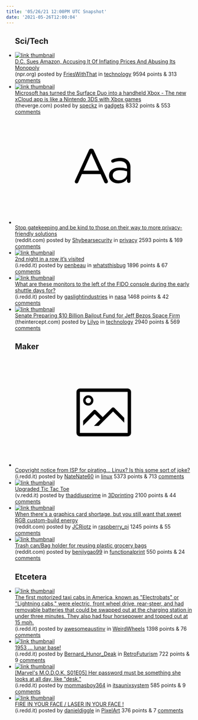 ```yaml
---
title: '05/26/21 12:00PM UTC Snapshot'
date: '2021-05-26T12:00:04'
---
```

<ul>
<h2>Sci/Tech</h2>

<li><a href='https://www.npr.org/2021/05/25/1000251909/d-c-sues-amazon-accusing-it-of-inflating-prices-and-abusing-its-monopoly'><img src='https://b.thumbs.redditmedia.com/5EDFwhD1vS2we1u1aivc-EzGPYnHakCh6k3zcFwtZFs.jpg' alt='link thumbnail'></a><div><div class='linkTitle'><a href='https://www.npr.org/2021/05/25/1000251909/d-c-sues-amazon-accusing-it-of-inflating-prices-and-abusing-its-monopoly'>D.C. Sues Amazon, Accusing It Of Inflating Prices And Abusing Its Monopoly</a></div>(npr.org) posted by <a href='https://www.reddit.com/user/FriesWithThat'>FriesWithThat</a> in <a href='https://www.reddit.com/r/technology'>technology</a> 9594 points & 313 <a href='https://www.reddit.com/r/technology/comments/nkzddu/dc_sues_amazon_accusing_it_of_inflating_prices/'>comments</a></div></li>

<li><a href='https://www.theverge.com/2021/5/24/22450941/microsoft-surface-duo-xbox-mobile-xcloud-cloud-gaming-dual-screen'><img src='https://b.thumbs.redditmedia.com/sgaSHkiw1zmfOfcn4t3CDqOe46ktvcss4k9QtpTV_Cw.jpg' alt='link thumbnail'></a><div><div class='linkTitle'><a href='https://www.theverge.com/2021/5/24/22450941/microsoft-surface-duo-xbox-mobile-xcloud-cloud-gaming-dual-screen'>Microsoft has turned the Surface Duo into a handheld Xbox - The new xCloud app is like a Nintendo 3DS with Xbox games</a></div>(theverge.com) posted by <a href='https://www.reddit.com/user/speckz'>speckz</a> in <a href='https://www.reddit.com/r/gadgets'>gadgets</a> 8332 points & 553 <a href='https://www.reddit.com/r/gadgets/comments/nkobtf/microsoft_has_turned_the_surface_duo_into_a/'>comments</a></div></li>

<li><a href='https://www.reddit.com/r/privacy/comments/nkp0r5/stop_gatekeeping_and_be_kind_to_those_on_their/'><svg version='1.1' viewBox='-34 -12 104 64' preserveAspectRatio='xMidYMid slice' xmlns='http://www.w3.org/2000/svg' xmlns:xlink='http://www.w3.org/1999/xlink'>
    <title>text link thumbnail</title>
    <path d='M12.19,8.84a1.45,1.45,0,0,0-1.4-1h-.12a1.46,1.46,0,0,0-1.42,1L1.14,26.56a1.29,1.29,0,0,0-.14.59,1,1,0,0,0,1,1,1.12,1.12,0,0,0,1.08-.77l2.08-4.65h11l2.08,4.59a1.24,1.24,0,0,0,1.12.83,1.08,1.08,0,0,0,1.08-1.08,1.64,1.64,0,0,0-.14-.57ZM6.08,20.71l4.59-10.22,4.6,10.22Z'>
    </path>
    <path d='M32.24,14.78A6.35,6.35,0,0,0,27.6,13.2a11.36,11.36,0,0,0-4.7,1,1,1,0,0,0-.58.89,1,1,0,0,0,.94.92,1.23,1.23,0,0,0,.39-.08,8.87,8.87,0,0,1,3.72-.81c2.7,0,4.28,1.33,4.28,3.92v.5a15.29,15.29,0,0,0-4.42-.61c-3.64,0-6.14,1.61-6.14,4.64v.05c0,2.95,2.7,4.48,5.37,4.48a6.29,6.29,0,0,0,5.19-2.48V26.9a1,1,0,0,0,1,1,1,1,0,0,0,1-1.06V19A5.71,5.71,0,0,0,32.24,14.78Zm-.56,7.7c0,2.28-2.17,3.89-4.81,3.89-1.94,0-3.61-1.06-3.61-2.86v-.06c0-1.8,1.5-3,4.2-3a15.2,15.2,0,0,1,4.22.61Z'>
    </path>
    </svg></a><div><div class='linkTitle'><a href='https://www.reddit.com/r/privacy/comments/nkp0r5/stop_gatekeeping_and_be_kind_to_those_on_their/'>Stop gatekeeping and be kind to those on their way to more privacy-friendly solutions</a></div>(reddit.com) posted by <a href='https://www.reddit.com/user/Shybearsecurity'>Shybearsecurity</a> in <a href='https://www.reddit.com/r/privacy'>privacy</a> 2593 points & 169 <a href='https://www.reddit.com/r/privacy/comments/nkp0r5/stop_gatekeeping_and_be_kind_to_those_on_their/'>comments</a></div></li>

<li><a href='https://i.redd.it/cnt1gv27ma171.jpg'><img src='https://a.thumbs.redditmedia.com/skgabABF9ewtz18IIAwheuEKF_sVKwz6rS099FhRox0.jpg' alt='link thumbnail'></a><div><div class='linkTitle'><a href='https://i.redd.it/cnt1gv27ma171.jpg'>2nd night in a row it’s visited</a></div>(i.redd.it) posted by <a href='https://www.reddit.com/user/penbeau'>penbeau</a> in <a href='https://www.reddit.com/r/whatsthisbug'>whatsthisbug</a> 1896 points & 67 <a href='https://www.reddit.com/r/whatsthisbug/comments/nktr4o/2nd_night_in_a_row_its_visited/'>comments</a></div></li>

<li><a href='https://i.redd.it/7l8v8fe4ya171.jpg'><img src='https://b.thumbs.redditmedia.com/IrAjvMwr9QMgliKS4zu_ejwZRewM25POKFn-LZiIbYc.jpg' alt='link thumbnail'></a><div><div class='linkTitle'><a href='https://i.redd.it/7l8v8fe4ya171.jpg'>What are these monitors to the left of the FIDO console during the early shuttle days for?</a></div>(i.redd.it) posted by <a href='https://www.reddit.com/user/gaslightindustries'>gaslightindustries</a> in <a href='https://www.reddit.com/r/nasa'>nasa</a> 1468 points & 42 <a href='https://www.reddit.com/r/nasa/comments/nkvgww/what_are_these_monitors_to_the_left_of_the_fido/'>comments</a></div></li>

<li><a href='https://theintercept.com/2021/05/25/jeff-bezos-blue-origin-senate-bailout/'><img src='https://a.thumbs.redditmedia.com/-otiUbE9aSWvziKGkyHc7nMMNcg2VIcF_Isl8Y4eyL4.jpg' alt='link thumbnail'></a><div><div class='linkTitle'><a href='https://theintercept.com/2021/05/25/jeff-bezos-blue-origin-senate-bailout/'>Senate Preparing $10 Billion Bailout Fund for Jeff Bezos Space Firm</a></div>(theintercept.com) posted by <a href='https://www.reddit.com/user/Lilyo'>Lilyo</a> in <a href='https://www.reddit.com/r/technology'>technology</a> 2940 points & 569 <a href='https://www.reddit.com/r/technology/comments/nkwz76/senate_preparing_10_billion_bailout_fund_for_jeff/'>comments</a></div></li>

<h2>Maker</h2>

<li><a href='https://i.redd.it/jzf5jegdyb171.png'><svg version='1.1' viewBox='-34 -14 104 64' preserveAspectRatio='xMidYMid meet' xmlns='http://www.w3.org/2000/svg' xmlns:xlink='http://www.w3.org/1999/xlink'>
    <title>link thumbnail</title>
    <path d='M32,4H4A2,2,0,0,0,2,6V30a2,2,0,0,0,2,2H32a2,2,0,0,0,2-2V6A2,2,0,0,0,32,4ZM4,30V6H32V30Z'></path>
    <path d='M8.92,14a3,3,0,1,0-3-3A3,3,0,0,0,8.92,14Zm0-4.6A1.6,1.6,0,1,1,7.33,11,1.6,1.6,0,0,1,8.92,9.41Z'></path>
    <path d='M22.78,15.37l-5.4,5.4-4-4a1,1,0,0,0-1.41,0L5.92,22.9v2.83l6.79-6.79L16,22.18l-3.75,3.75H15l8.45-8.45L30,24V21.18l-5.81-5.81A1,1,0,0,0,22.78,15.37Z'></path>
    </svg></a><div><div class='linkTitle'><a href='https://i.redd.it/jzf5jegdyb171.png'>Copyright notice from ISP for pirating... Linux? Is this some sort of joke?</a></div>(i.redd.it) posted by <a href='https://www.reddit.com/user/NateNate60'>NateNate60</a> in <a href='https://www.reddit.com/r/linux'>linux</a> 5373 points & 713 <a href='https://www.reddit.com/r/linux/comments/nkztyv/copyright_notice_from_isp_for_pirating_linux_is/'>comments</a></div></li>

<li><a href='https://v.redd.it/zudxxiieta171'><img src='https://b.thumbs.redditmedia.com/rbwevX8xVD3xrQCOLRWhCtk5MLDLTCMbXwTBy4PwKXg.jpg' alt='link thumbnail'></a><div><div class='linkTitle'><a href='https://v.redd.it/zudxxiieta171'>Upgraded Tic Tac Toe</a></div>(v.redd.it) posted by <a href='https://www.reddit.com/user/thaddiusprime'>thaddiusprime</a> in <a href='https://www.reddit.com/r/3Dprinting'>3Dprinting</a> 2100 points & 44 <a href='https://www.reddit.com/r/3Dprinting/comments/nkx7tf/upgraded_tic_tac_toe/'>comments</a></div></li>

<li><a href='https://www.reddit.com/gallery/nktp03'><img src='https://b.thumbs.redditmedia.com/8kNEjkVIug0KFD-DN2Q8DKDTkatSC5PdhlElLCp3XFc.jpg' alt='link thumbnail'></a><div><div class='linkTitle'><a href='https://www.reddit.com/gallery/nktp03'>When there's a graphics card shortage, but you still want that sweet RGB custom-build energy</a></div>(reddit.com) posted by <a href='https://www.reddit.com/user/JCRiotz'>JCRiotz</a> in <a href='https://www.reddit.com/r/raspberry_pi'>raspberry_pi</a> 1245 points & 55 <a href='https://www.reddit.com/r/raspberry_pi/comments/nktp03/when_theres_a_graphics_card_shortage_but_you/'>comments</a></div></li>

<li><a href='https://www.reddit.com/gallery/nl6za4'><img src='https://b.thumbs.redditmedia.com/N4iKmDFwaR-xUQ0VA4d831REz5ws2NlkHm6YHNwM0yM.jpg' alt='link thumbnail'></a><div><div class='linkTitle'><a href='https://www.reddit.com/gallery/nl6za4'>Trash can/Bag holder for reusing plastic grocery bags</a></div>(reddit.com) posted by <a href='https://www.reddit.com/user/benjiygao99'>benjiygao99</a> in <a href='https://www.reddit.com/r/functionalprint'>functionalprint</a> 550 points & 24 <a href='https://www.reddit.com/r/functionalprint/comments/nl6za4/trash_canbag_holder_for_reusing_plastic_grocery/'>comments</a></div></li>

<h2>Etcetera</h2>

<li><a href='https://i.redd.it/vcxuajxobc171.png'><img src='https://a.thumbs.redditmedia.com/dpKMdwOo2dou8fb25pYCXmycduzbOhPC6cdpamKYNH4.jpg' alt='link thumbnail'></a><div><div class='linkTitle'><a href='https://i.redd.it/vcxuajxobc171.png'>The first motorized taxi cabs in America, known as "Electrobats" or "Lightning cabs," were electric, front wheel drive, rear-steer, and had removable batteries that could be swapped out at the charging station in under three minutes. They also had four horsepower and topped out at 15 mph.</a></div>(i.redd.it) posted by <a href='https://www.reddit.com/user/awesomeaustinv'>awesomeaustinv</a> in <a href='https://www.reddit.com/r/WeirdWheels'>WeirdWheels</a> 1398 points & 76 <a href='https://www.reddit.com/r/WeirdWheels/comments/nl1ifa/the_first_motorized_taxi_cabs_in_america_known_as/'>comments</a></div></li>

<li><a href='https://i.redd.it/5uty7jmitb171.jpg'><img src='https://b.thumbs.redditmedia.com/RWnQugON4IZfpzMXFGby0EL-74OUoCPwrrVuAe9NaaQ.jpg' alt='link thumbnail'></a><div><div class='linkTitle'><a href='https://i.redd.it/5uty7jmitb171.jpg'>1953 ... lunar base!</a></div>(i.redd.it) posted by <a href='https://www.reddit.com/user/Bernard_Hunor_Deak'>Bernard_Hunor_Deak</a> in <a href='https://www.reddit.com/r/RetroFuturism'>RetroFuturism</a> 722 points & 9 <a href='https://www.reddit.com/r/RetroFuturism/comments/nkz9j4/1953_lunar_base/'>comments</a></div></li>

<li><a href='https://i.redd.it/jp7n2n83fc171.png'><img src='https://b.thumbs.redditmedia.com/6ZSNehtQE7kzuodxA82AeOABULNYLqm0pGtdzmFRIfw.jpg' alt='link thumbnail'></a><div><div class='linkTitle'><a href='https://i.redd.it/jp7n2n83fc171.png'>[Marvel's M.O.D.O.K. S01E05] Her password must be something she looks at all day, like "desk."</a></div>(i.redd.it) posted by <a href='https://www.reddit.com/user/mommasboy364'>mommasboy364</a> in <a href='https://www.reddit.com/r/itsaunixsystem'>itsaunixsystem</a> 585 points & 9 <a href='https://www.reddit.com/r/itsaunixsystem/comments/nl1tc9/marvels_modok_s01e05_her_password_must_be/'>comments</a></div></li>

<li><a href='https://i.redd.it/18y8aqj6aa171.gif'><img src='https://a.thumbs.redditmedia.com/kc9R_YsqiBDYv-Q-524PE1DT4mdplL5F2ieXcik_gu0.jpg' alt='link thumbnail'></a><div><div class='linkTitle'><a href='https://i.redd.it/18y8aqj6aa171.gif'>FIRE IN YOUR FACE / LASER IN YOUR FACE !</a></div>(i.redd.it) posted by <a href='https://www.reddit.com/user/danieldiggle'>danieldiggle</a> in <a href='https://www.reddit.com/r/PixelArt'>PixelArt</a> 376 points & 7 <a href='https://www.reddit.com/r/PixelArt/comments/nks7l1/fire_in_your_face_laser_in_your_face/'>comments</a></div></li>

</ul>
